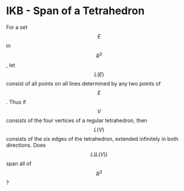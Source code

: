 # IKB - Span of a Tetrahedron

For a set $$E$$ in $$R^3$$, let $$L(E)$$ consist of all points on all lines determined by any two points of $$E$$. Thus if $$V$$ consists of the four vertices of a regular tetrahedron, then $$L(V)$$ consists of the six edges of the tetrahedron, extended infinitely in both directions. Does $$L(L(V))$$ span all of $$R^3$$?

